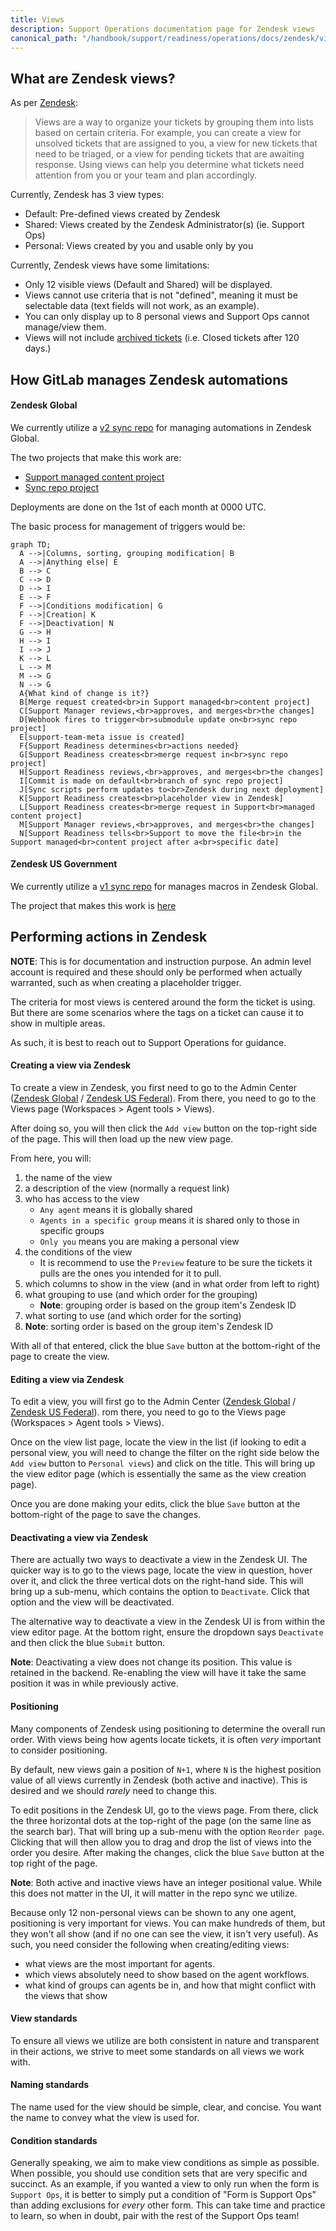 ```yaml
---
title: Views
description: Support Operations documentation page for Zendesk views
canonical_path: "/handbook/support/readiness/operations/docs/zendesk/views"
---
```


## What are Zendesk views?

As per
[Zendesk](https://support.zendesk.com/hc/en-us/articles/203690806-Creating-views-to-manage-ticket-workflow):

> Views are a way to organize your tickets by grouping them into lists based on
> certain criteria. For example, you can create a view for unsolved tickets
> that are assigned to you, a view for new tickets that need to be triaged, or a
> view for pending tickets that are awaiting response. Using views can help you
> determine what tickets need attention from you or your team and plan
> accordingly.

Currently, Zendesk has 3 view types:

- Default: Pre-defined views created by Zendesk
- Shared: Views created by the Zendesk Administrator(s) (ie. Support Ops)
- Personal: Views created by you and usable only by you

Currently, Zendesk views have some limitations:

- Only 12 visible views (Default and Shared) will be displayed.
- Views cannot use criteria that is not "defined", meaning it must be selectable
  data (text fields will not work, as an example).
- You can only display up to 8 personal views and Support Ops cannot manage/view
  them.
- Views will not include
  [archived tickets](https://support.zendesk.com/hc/en-us/articles/203657756-About-ticket-archiving)
  (i.e. Closed tickets after 120 days.)

## How GitLab manages Zendesk automations

#### Zendesk Global

We currently utilize a [v2 sync repo](../../change_management/sync_repos#v2) for
managing automations in Zendesk Global.

The two projects that make this work are:

- [Support managed content project](https://gitlab.com/gitlab-com/support/zendesk-global/views)
- [Sync repo project](https://gitlab.com/gitlab-support-readiness/zendesk-global/views)

Deployments are done on the 1st of each month at 0000 UTC.

The basic process for management of triggers would be:

```mermaid
graph TD;
  A -->|Columns, sorting, grouping modification| B
  A -->|Anything else| E
  B --> C
  C --> D
  D --> I
  E --> F
  F -->|Conditions modification| G
  F -->|Creation| K
  F -->|Deactivation| N
  G --> H
  H --> I
  I --> J
  K --> L
  L --> M
  M --> G
  N --> G
  A{What kind of change is it?}
  B[Merge request created<br>in Support managed<br>content project]
  C[Support Manager reviews,<br>approves, and merges<br>the changes]
  D[Webhook fires to trigger<br>submodule update on<br>sync repo project]
  E[support-team-meta issue is created]
  F{Support Readiness determines<br>actions needed}
  G[Support Readiness creates<br>merge request in<br>sync repo project]
  H[Support Readiness reviews,<br>approves, and merges<br>the changes]
  I[Commit is made on default<br>branch of sync repo project]
  J[Sync scripts perform updates to<br>Zendesk during next deployment]
  K[Support Readiness creates<br>placeholder view in Zendesk]
  L[Support Readiness creates<br>merge request in Support<br>managed content project]
  M[Support Manager reviews,<br>approves, and merges<br>the changes]
  N[Support Readiness tells<br>Support to move the file<br>in the Support managed<br>content project after a<br>specific date]
```

#### Zendesk US Government

We currently utilize a [v1 sync repo](../../change_management/sync_repos#v1) for
manages macros in Zendesk Global.

The project that makes this work is
[here](https://gitlab.com/gitlab-com/support/support-ops/zendesk-us-federal/views)

## Performing actions in Zendesk

**NOTE**: This is for documentation and instruction purpose. An admin level
account is required and these should only be performed when actually warranted,
such as when creating a placeholder trigger.

The criteria for most views is centered around the form the ticket is using. But
there are some scenarios where the tags on a ticket can cause it to show in
multiple areas.

As such, it is best to reach out to Support Operations for guidance.

#### Creating a view via Zendesk

To create a view in Zendesk, you first need to go to the Admin Center
([Zendesk Global](https://gitlab.zendesk.com/admin/) /
[Zendesk US Federal](https://gitlab-federal-support.zendesk.com/admin/)). From
there, you need to go to the Views page (Workspaces > Agent tools > Views).

After doing so, you will then click the `Add view` button on the top-right side
of the page. This will then load up the new view page.

From here, you will:

1. the name of the view
1. a description of the view (normally a request link)
1. who has access to the view
   - `Any agent` means it is globally shared
   - `Agents in a specific group` means it is shared only to those in specific
     groups
   - `Only you` means you are making a personal view
1. the conditions of the view
   - It is recommend to use the `Preview` feature to be sure the tickets it pulls
     are the ones you intended for it to pull.
1. which columns to show in the view (and in what order from left to right)
1. what grouping to use (and which order for the grouping)
   - **Note**: grouping order is based on the group item's Zendesk ID
1. what sorting to use (and which order for the sorting)
1. **Note**: sorting order is based on the group item's Zendesk ID

With all of that entered, click the blue `Save` button at the bottom-right of
the page to create the view.

#### Editing a view via Zendesk

To edit a view, you will first go to the Admin Center
([Zendesk Global](https://gitlab.zendesk.com/admin/) /
[Zendesk US Federal](https://gitlab-federal-support.zendesk.com/admin/)). rom
there, you need to go to the Views page (Workspaces > Agent tools > Views).

Once on the view list page, locate the view in the list (if looking to edit a
personal view, you will need to change the filter on the right side below the
`Add view` button to `Personal views`) and click on the title. This will bring
up the view editor page (which is essentially the same as the view creation
page).

Once you are done making your edits, click the blue `Save` button at the
bottom-right of the page to save the changes.

#### Deactivating a view via Zendesk

There are actually two ways to deactivate a view in the Zendesk UI. The
quicker way is to go to the views page, locate the view in question, hover
over it, and click the three vertical dots on the right-hand side. This will
bring up a sub-menu, which contains the option to `Deactivate`. Click that
option and the view will be deactivated.

The alternative way to deactivate a view in the Zendesk UI is from within
the view editor page. At the bottom right, ensure the dropdown says
`Deactivate` and then click the blue `Submit` button.

**Note**: Deactivating a view does not change its position. This value is
retained in the backend. Re-enabling the view will have it take the same
position it was in while previously active.

#### Positioning

Many components of Zendesk using positioning to determine the overall run order.
With views being how agents locate tickets, it is often *very* important to
consider positioning.

By default, new views gain a position of `N+1`, where `N` is the highest
position value of all views currently in Zendesk (both active and inactive).
This is desired and we should *rarely* need to change this.

To edit positions in the Zendesk UI, go to the views page. From there,
click the three horizontal dots at the top-right of the page (on the same line
as the search bar). That will bring up a sub-menu with the option
`Reorder page`. Clicking that will then allow you to drag and drop the list of
views into the order you desire. After making the changes, click the blue `Save`
button at the top right of the page.

**Note**: Both active and inactive views have an integer positional value. While
this does not matter in the UI, it will matter in the repo sync we utilize.

Because only 12 non-personal views can be shown to any one agent, positioning is
very important for views. You can make hundreds of them, but they won't all show
(and if no one can see the view, it isn't very useful). As such, you need
consider the following when creating/editing views:

- what views are the most important for agents.
- which views absolutely need to show based on the agent workflows.
- what kind of groups can agents be in, and how that might conflict with the
  views that show

#### View standards

To ensure all views we utilize are both consistent in nature and transparent in
their actions, we strive to meet some standards on all views we work with.

#### Naming standards

The name used for the view should be simple, clear, and concise. You want the
name to convey what the view is used for.

#### Condition standards

Generally speaking, we aim to make view conditions as simple as possible. When
possible, you should use condition sets that are very specific and succinct. As
an example, if you wanted a view to only run when the form is `Support Ops`, it
is better to simply put a condition of "Form is Support Ops" than adding
exclusions for *every* other form. This can take time and practice to learn, so
when in doubt, pair with the rest of the Support Ops team!
